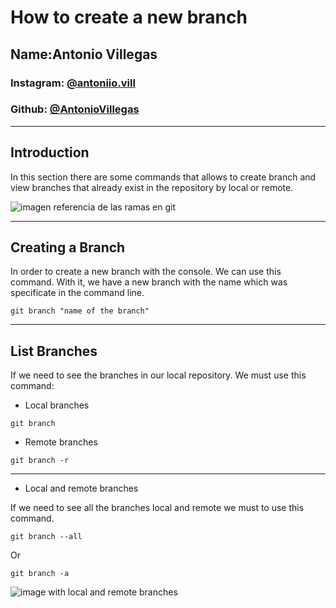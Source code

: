 # How to create a new branch
## Name:Antonio Villegas

### Instagram: [@antoniio.vill](https://www.instagram.com/antoniio.vill/)
### Github:   [@AntonioVillegas](https://github.com/AntonioVillegas13)

---

## Introduction
In this section there are some commands that allows to create branch and view branches that already exist in the repository by local or remote.

![imagen referencia de las ramas en git](https://miro.medium.com/max/724/1*dstkL37zdzOg97nhNVUvNQ.png)

---

## Creating a Branch
In order to create a new branch with the console. We can use this command.
With it, we have a new branch with the name which  was specificate in the command line.
````
git branch "name of the branch"
````
---
## List Branches

If we need to see the branches in our local repository. We must use this command:
- Local branches
````
git branch
````
- Remote branches
````
git branch -r
````

---

- Local and remote branches

If we need to see all the branches local and remote we must to use this command.

````
git branch --all 

````
Or

````
git branch -a 

````
![image with local and remote branches](https://www.jquery-az.com/wp-content/uploads/2018/06/5.0_3-show-branches-local.png)





